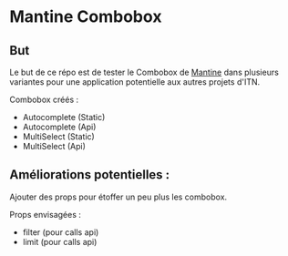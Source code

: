 # Mantine Combobox

## But

Le but de ce répo est de tester le Combobox de [Mantine](https://mantine.dev/core/combobox/) dans plusieurs variantes pour une application potentielle aux autres projets d'ITN.

Combobox créés :

- Autocomplete (Static)
- Autocomplete (Api)
- MultiSelect (Static)
- MultiSelect (Api)

## Améliorations potentielles :

Ajouter des props pour étoffer un peu plus les combobox.

Props envisagées :

- filter (pour calls api)
- limit (pour calls api)
